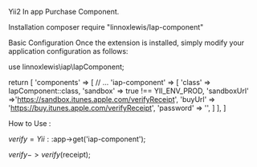 Yii2 In app Purchase Component.

Installation
composer require "linnoxlewis/Iap-component"

Basic Configuration
Once the extension is installed, simply modify your application configuration as follows:

use linnoxlewis\iap\IapComponent;

return [
   'components' => [
         // ...
           'iap-component' => [
               'class' => IapComponent::class,
               'sandbox' => true !== YII_ENV_PROD,
               'sandboxUrl' =>'https://sandbox.itunes.apple.com/verifyReceipt',
               'buyUrl' => 'https://buy.itunes.apple.com/verifyReceipt',
               'password' => '',
           ]
    ],
]

How to Use :

  $verify = Yii::$app->get('iap-component');
  
  $verify->verify($receipt);